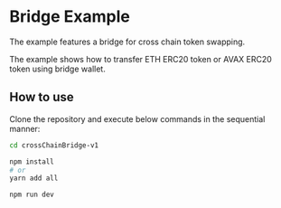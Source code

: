 # Bridge Example

The example features a bridge for cross chain token swapping.

The example shows how to transfer ETH ERC20 token or AVAX ERC20 token using bridge wallet. 

## How to use

Clone the repository and execute below commands in the sequential manner: 

```bash
cd crossChainBridge-v1

npm install
# or
yarn add all

npm run dev
```